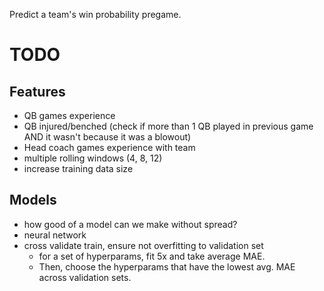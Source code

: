 Predict a team's win probability pregame.

# TODO

## Features
- QB games experience
- QB injured/benched (check if more than 1 QB played in previous game AND it wasn't because it was a blowout)
- Head coach games experience with team
- multiple rolling windows (4, 8, 12)
- increase training data size

## Models
- how good of a model can we make without spread?
- neural network
- cross validate train, ensure not overfitting to validation set
  - for a set of hyperparams, fit 5x and take average MAE.
  - Then, choose the hyperparams that have the lowest avg. MAE across validation sets.